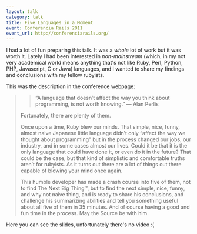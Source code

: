 ```yaml
---
layout: talk
category: talk
title: Five Languages in a Moment
event: Conferencia Rails 2011
event_url: http://conferenciarails.org/
---
```


I had a lot of fun preparing this talk. It was a *whole* lot of work but it was worth it. Lately I had been interested in *non-mainstream* (which, in my not very academical world means anything that's not like Ruby, Perl, Python, PHP, Javascript, C or Java) languages, and I wanted to share my findings and conclusions with my fellow rubyists.

This was the description in the conference webpage:

> > “A language that doesn’t affect the way you think about programming, is not worth knowing.” — Alan Perlis
> 
> Fortunately, there are plenty of them.
> 
> Once upon a time, Ruby blew our minds. That simple, nice, funny, almost naive Japanese little language didn’t only “affect the way we thought about programming” but in the process changed our jobs, our industry, and in some cases almost our lives. Could it be that it is the only language that could have done it, or even do it in the future? That could be the case, but that kind of simplistic and comfortable truths aren’t for rubyists. As it turns out there are a lot of things out there capable of blowing your mind once again.
> 
> This humble developer has made a crash course into five of them, not to find The Next Big Thing™, but to find the next simple, nice, funny, and why not naive thing, and is ready to share his conclusions, and challenge his summarizing abilities and tell you something useful about all five of them in 35 minutes. And of course having a good and fun time in the process. May the Source be with him.
>

Here you can see the slides, unfortunately there's no video :(

<script async class="speakerdeck-embed" data-id="4f82c764fee04b0022005764" data-ratio="1.33333333333333" src="//speakerdeck.com/assets/embed.js"></script>
